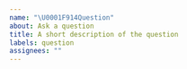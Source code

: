 ```yaml
---
name: "\U0001F914Question"
about: Ask a question
title: A short description of the question
labels: question
assignees: ""
---
```

